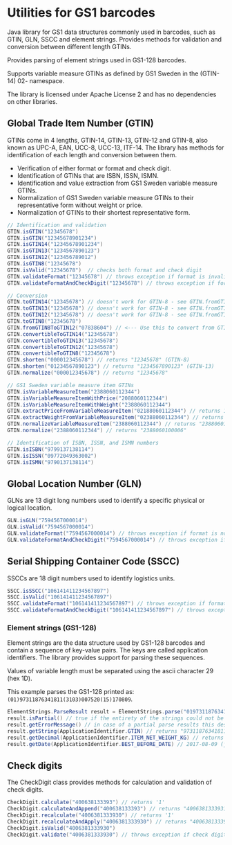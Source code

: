 # Utilities for GS1 barcodes
Java library for GS1 data structures commonly used in barcodes, such as GTIN, GLN, SSCC and element strings. Provides methods for validation and conversion between different length GTINs.

Provides parsing of element strings used in GS1-128 barcodes.

Supports variable measure GTINs as defined by GS1 Sweden in the (GTIN-14) 02- namespace.

The library is licensed under Apache License 2 and has no dependencies on other libraries.

## Global Trade Item Number (GTIN)

GTINs come in 4 lengths, GTIN-14, GTIN-13, GTIN-12 and GTIN-8, also known as UPC-A, EAN, UCC-8, UCC-13, ITF-14. The library has methods for identification of each length and conversion between them.

* Verification of either format or format and check digit.
* Identification of GTINs that are ISBN, ISSN, ISMN.
* Identification and value extraction from GS1 Sweden variable measure GTINs.
* Normalization of GS1 Sweden variable measure GTINs to their representative form without weight or price.
* Normalization of GTINs to their shortest representative form.

```java
// Identification and validation
GTIN.isGTIN("12345678")
GTIN.isGTIN("12345678901234")
GTIN.isGTIN14("12345678901234")
GTIN.isGTIN13("1234567890123")
GTIN.isGTIN12("123456789012")
GTIN.isGTIN8("12345678")
GTIN.isValid("12345678")  // checks both format and check digit
GTIN.validateFormat("12345678") // throws exception if format is invalid
GTIN.validateFormatAndCheckDigit("12345678") // throws exception if format or check digit invalid
```

```java
// Conversion
GTIN.toGTIN14("12345678") // doesn't work for GTIN-8 - see GTIN.fromGTIN8ToGTIN12(GTIN8)
GTIN.toGTIN13("12345678") // doesn't work for GTIN-8 - see GTIN.fromGTIN8ToGTIN12(GTIN8)
GTIN.toGTIN12("12345678") // doesn't work for GTIN-8 - see GTIN.fromGTIN8ToGTIN12(GTIN8)
GTIN.toGTIN8("12345678")
GTIN.fromGTIN8ToGTIN12("07838604") // <--- Use this to convert from GTIN-8 to GTIN-12
GTIN.convertibleToGTIN14("12345678")
GTIN.convertibleToGTIN13("12345678")
GTIN.convertibleToGTIN12("12345678")
GTIN.convertibleToGTIN8("12345678")
GTIN.shorten("000012345678") // returns "12345678" (GTIN-8)
GTIN.shorten("01234567890123") // returns "1234567890123" (GTIN-13)
GTIN.normalize("000012345678") // returns "12345678"
```

```java
// GS1 Sweden variable measure item GTINs
GTIN.isVariableMeasureItem("2388060112344")
GTIN.isVariableMeasureItemWithPrice("2088060112344")
GTIN.isVariableMeasureItemWithWeight("2388060112344")
GTIN.extractPriceFromVariableMeasureItem("02188060112344") // returns 123.40
GTIN.extractWeightFromVariableMeasureItem("02388060112344") // returns 1234
GTIN.normalizeVariableMeasureItem("2388060112344") // returns "2388060100006"
GTIN.normalize("2388060112344") // returns "2388060100006"
```

```java
// Identification of ISBN, ISSN, and ISMN numbers
GTIN.isISBN("9799137138114")
GTIN.isISSN("09772049363002")
GTIN.isISMN("9790137138114")
```

## Global Location Number (GLN)

GLNs are 13 digit long numbers used to identify a specific physical or logical location.

```java
GLN.isGLN("7594567000014")
GLN.isValid("7594567000014")
GLN.validateFormat("7594567000014") // throws exception if format is not valid
GLN.validateFormatAndCheckDigit("7594567000014") // throws exception if format or check digit invalid
```

## Serial Shipping Container Code (SSCC)

SSCCs are 18 digit numbers used to identify logistics units.

```java
SSCC.isSSCC("106141411234567897")
SSCC.isValid("106141411234567897")
SSCC.validateFormat("106141411234567897") // throws exception if format is not valid
SSCC.validateFormatAndCheckDigit("106141411234567897") // throws exception if format or check digit invalid
```

### Element strings (GS1-128)

Element strings are the data structure used by GS1-128 barcodes and contain a sequence of key-value pairs. The keys are called application identifiers. The library provides support for parsing these sequences.

Values of variable length must be separated using the ascii character 29 (hex 1D).

This example parses the GS1-128 printed as: `(01)97311876341811(3103)007520(15)170809`.

```java
ElementStrings.ParseResult result = ElementStrings.parse("0197311876341811310300752015170809");
result.isPartial() // true if the entirety of the strings could not be parsed
result.getErrorMessage() // in case of a partial parse results this describes the error encountered
result.getString(ApplicationIdentifier.GTIN) // returns "97311876341811"
result.getDecimal(ApplicationIdentifier.ITEM_NET_WEIGHT_KG) // returns 7.520 (BigDecimal)
result.getDate(ApplicationIdentifier.BEST_BEFORE_DATE) // 2017-08-09 (java.util.Date)
```

## Check digits

The CheckDigit class provides methods for calculation and validation of check digits.

```java
CheckDigit.calculate("400638133393") // returns '1'
CheckDigit.calculateAndAppend("400638133393") // returns "4006381333931"
CheckDigit.recalculate("4006381333930") // returns '1'
CheckDigit.recalculateAndApply("4006381333930") // returns "4006381333931"
CheckDigit.isValid("4006381333930")
CheckDigit.validate("4006381333930") // throws exception if check digit is incorrect
```

